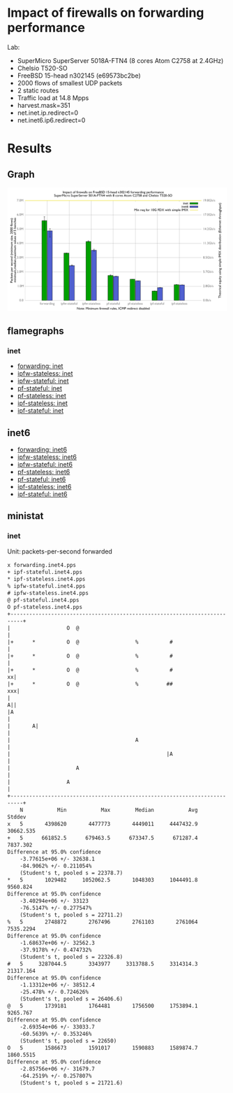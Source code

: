 # Impact of firewalls on forwarding performance
Lab:
  - SuperMicro SuperServer 5018A-FTN4 (8 cores Atom C2758 at 2.4GHz)
  - Chelsio T520-SO
  - FreeBSD 15-head n302145 (e69573bc2be)
  - 2000 flows of smallest UDP packets
  - 2 static routes
  - Traffic load at 14.8 Mpps
  - harvest.mask=351
  - net.inet.ip.redirect=0
  - net.inet6.ip6.redirect=0

# Results

## Graph

![Impact of firewalls on forwarding performance](graph.png)

## flamegraphs

### inet

  - [forwarding: inet](bench.forwarding.inet4.svg)
  - [ipfw-stateless: inet](bench.ipfw-stateless.inet4.svg)
  - [ipfw-stateful: inet](bench.ipfw-stateful.inet4.svg)
  - [pf-stateful: inet](bench.pf-stateful.inet4.svg)
  - [pf-stateless: inet](bench.pf-stateless.inet4.svg)
  - [ipf-stateless: inet](bench.ipf-stateless.inet4.svg)
  - [ipf-stateful: inet](bench.ipf-stateful.inet4.svg)

## inet6

  - [forwarding: inet6](bench.forwarding.inet6.svg)
  - [ipfw-stateless: inet6](bench.ipfw-stateless.inet6.svg)
  - [ipfw-stateful: inet6](bench.ipfw-stateful.inet6.svg)
  - [pf-stateless: inet6](bench.pf-stateless.inet6.svg)
  - [pf-stateful: inet6](bench.pf-stateful.inet6.svg)
  - [ipf-stateless: inet6](bench.ipf-stateful.inet6.svg)
  - [ipf-stateful: inet6](bench.ipf-stateless.inet6.svg)

## ministat

### inet

Unit: packets-per-second forwarded
```
x forwarding.inet4.pps
+ ipf-stateful.inet4.pps
* ipf-stateless.inet4.pps
% ipfw-stateful.inet4.pps
# ipfw-stateless.inet4.pps
@ pf-stateful.inet4.pps
O pf-stateless.inet4.pps
+--------------------------------------------------------------------------+
|                  O  @                                                    |
|+      *          O  @                  %          #                      |
|+      *          O  @                  %          #                      |
|+      *          O  @                  %          #                    xx|
|+      *          O  @                  %         ##                   xxx|
|                                                                        A||
|A                                                                         |
|       A|                                                                 |
|                                        A                                 |
|                                                  |A                      |
|                     A                                                    |
|                  A                                                       |
+--------------------------------------------------------------------------+
    N           Min           Max        Median           Avg        Stddev
x   5       4398620       4477773       4449011     4447432.9     30662.535
+   5      661852.5      679463.5      673347.5      671287.4      7837.302
Difference at 95.0% confidence
	-3.77615e+06 +/- 32638.1
	-84.9062% +/- 0.211054%
	(Student's t, pooled s = 22378.7)
*   5       1029482     1052062.5       1048303     1044491.8      9560.824
Difference at 95.0% confidence
	-3.40294e+06 +/- 33123
	-76.5147% +/- 0.277547%
	(Student's t, pooled s = 22711.2)
%   5       2748872       2767496       2761103       2761064     7535.2294
Difference at 95.0% confidence
	-1.68637e+06 +/- 32562.3
	-37.9178% +/- 0.474732%
	(Student's t, pooled s = 22326.8)
#   5     3287044.5       3343977     3313788.5     3314314.3     21317.164
Difference at 95.0% confidence
	-1.13312e+06 +/- 38512.4
	-25.478% +/- 0.724626%
	(Student's t, pooled s = 26406.6)
@   5       1739181       1764481       1756500     1753894.1      9265.767
Difference at 95.0% confidence
	-2.69354e+06 +/- 33033.7
	-60.5639% +/- 0.353246%
	(Student's t, pooled s = 22650)
O   5       1586673       1591017       1590883     1589874.7     1860.5515
Difference at 95.0% confidence
	-2.85756e+06 +/- 31679.7
	-64.2519% +/- 0.257807%
	(Student's t, pooled s = 21721.6)
```

